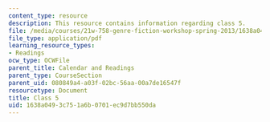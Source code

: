 ```yaml
---
content_type: resource
description: This resource contains information regarding class 5.
file: /media/courses/21w-758-genre-fiction-workshop-spring-2013/1638a0493c751a6b0701ec9d7bb550da_MIT21W_758S13_Class_5.pdf
file_type: application/pdf
learning_resource_types:
- Readings
ocw_type: OCWFile
parent_title: Calendar and Readings
parent_type: CourseSection
parent_uid: 080849a4-a03f-02bc-56aa-00a7de16547f
resourcetype: Document
title: Class 5
uid: 1638a049-3c75-1a6b-0701-ec9d7bb550da
---
```

